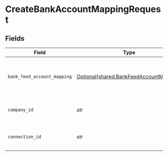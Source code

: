 # CreateBankAccountMappingRequest


## Fields

| Field                                                                                    | Type                                                                                     | Required                                                                                 | Description                                                                              | Example                                                                                  |
| ---------------------------------------------------------------------------------------- | ---------------------------------------------------------------------------------------- | ---------------------------------------------------------------------------------------- | ---------------------------------------------------------------------------------------- | ---------------------------------------------------------------------------------------- |
| `bank_feed_account_mapping`                                                              | [Optional[shared.BankFeedAccountMapping]](../../models/shared/bankfeedaccountmapping.md) | :heavy_minus_sign:                                                                       | N/A                                                                                      | {<br/>"sourceAccountId": "acc-002",<br/>"targetAccountId": "account-081"<br/>}           |
| `company_id`                                                                             | *str*                                                                                    | :heavy_check_mark:                                                                       | Unique identifier for a company.                                                         | 8a210b68-6988-11ed-a1eb-0242ac120002                                                     |
| `connection_id`                                                                          | *str*                                                                                    | :heavy_check_mark:                                                                       | Unique identifier for a connection.                                                      | 2e9d2c44-f675-40ba-8049-353bfcb5e171                                                     |